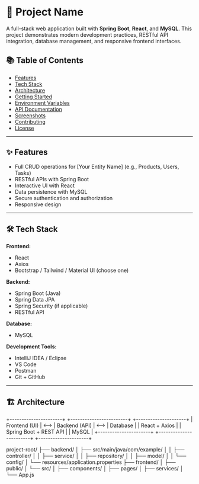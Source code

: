 # 🚀 Project Name

A full-stack web application built with **Spring Boot**, **React**, and **MySQL**. This project demonstrates modern development practices, RESTful API integration, database management, and responsive frontend interfaces.

## 📚 Table of Contents

- [Features](#features)
- [Tech Stack](#tech-stack)
- [Architecture](#architecture)
- [Getting Started](#getting-started)
- [Environment Variables](#environment-variables)
- [API Documentation](#api-documentation)
- [Screenshots](#screenshots)
- [Contributing](#contributing)
- [License](#license)

---

## ✨ Features

- Full CRUD operations for [Your Entity Name] (e.g., Products, Users, Tasks)
- RESTful APIs with Spring Boot
- Interactive UI with React
- Data persistence with MySQL
- Secure authentication and authorization
- Responsive design

---

## 🛠️ Tech Stack

**Frontend:**
- React
- Axios
- Bootstrap / Tailwind / Material UI (choose one)

**Backend:**
- Spring Boot (Java)
- Spring Data JPA
- Spring Security (if applicable)
- RESTful API

**Database:**
- MySQL

**Development Tools:**
- IntelliJ IDEA / Eclipse
- VS Code
- Postman
- Git + GitHub

---

## 🏗️ Architecture
+----------------------+        +------------------------+        +---------------------+
|     Frontend (UI)    |  <-->  |     Backend (API)      |  <-->  |     Database        |
|   React + Axios      |        | Spring Boot + REST API |        |     MySQL           |
+----------------------+        +------------------------+        +---------------------+

project-root/
├── backend/
│   ├── src/main/java/com/example/
│   │   ├── controller/
│   │   ├── service/
│   │   ├── repository/
│   │   ├── model/
│   │   └── config/
│   └── resources/application.properties
├── frontend/
│   ├── public/
│   └── src/
│       ├── components/
│       ├── pages/
│       ├── services/
│       └── App.js

